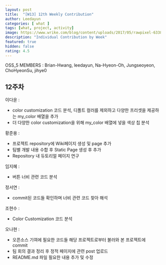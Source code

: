 ```yaml
---	
layout: post	
title:  "[W13] 12th Weekly Contribution"	
author: Leedayun
categories: [ what ]	
tags: [what, project, activity]
image: https://www.wrike.com/blog/content/uploads/2017/05/rawpixel-633847-unsplash.jpg
description: "Individual Contribution by Week"	
featured: true	
hidden: false	
rating: 4.5
---	
```


OSS_5 MEMBERS : Brian-Hwang, leedayun, Na-Hyeon-Oh, Jungseoyeon, ChoHyeonSu, jihye0

## 12주차

이다윤 : 
- color customization 코드 분석, 디폴트 컬러를 제외하고 다양한 프리셋을 제공하는 my_color 배열을 추가
- 더 다양한 color customization을 위해 my_color 배열에 넣을 색상 칩 분석

황준용 : 
- 프로젝트 repository에 Wiki페이지 생성 및 page 추가 
- 팀별 개발 내용 수합 후  Static Page 생성 후 추가
- Repository 내 듀토리얼 페이지 연구

임지혜 :
- 버튼 너비 관련 코드 분석

정서연 :
- commit된 코드들 확인하며 너비 관련 코드 찾아 해석

조현수 : 
- Color Customization 코드 분석

오나현 : 
- 오픈소스 기여에 필요한 코드들 해당 프로젝트로부터 불러와 본 프로젝트에 commit
- 팀 회의 결과 정리 후 정적 페이지에 관련 post 업로드
- README.md 파일 필요한 내용 추가 및 수정



